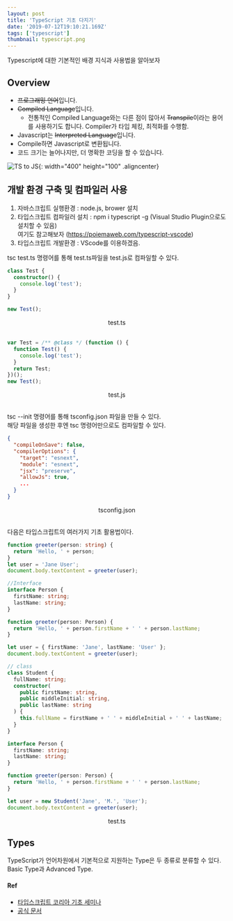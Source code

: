 ```yaml
---
layout: post
title: 'TypeScript 기초 다지기'
date: '2019-07-12T19:10:21.169Z'
tags: ['typescript']
thumbnail: typescript.png
---
```


Typescript에 대한 기본적인 배경 지식과 사용법을 알아보자

## Overview

- ~~프로그래밍 언어~~입니다.
- ~~Compiled Language~~입니다.
  - 전통적인 Compiled Language와는 다른 점이 많아서 ~~Transpile~~이라는 용어를 사용하기도 합니다. Compiler가 타입 체킹, 최적화를 수행함.
- Javascript는 ~~Interpreted Language~~입니다.
- Compile하면 Javascript로 변환됩니다.
- 코드 크기는 늘어나지만, 더 명확한 코딩을 할 수 있습니다.
  <br>

![TS to JS](/assets/img/2019-07-12-TIL_00.png){: width="400" height="100" .aligncenter}
<br>

## 개발 환경 구축 및 컴파일러 사용

1. 자바스크립트 실행환경 : node.js, brower 설치
2. 타입스크립트 컴파일러 설치 : npm i typescript -g (Visual Studio Plugin으로도 설치할 수 있음)<br>
   여기도 참고해보자 (https://poiemaweb.com/typescript-vscode)
3. 타입스크립트 개발환경 : VScode를 이용하겠음.

tsc test.ts 명령어를 통해 test.ts파일을 test.js로 컴파일할 수 있다.

```typescript
class Test {
  constructor() {
    console.log('test');
  }
}

new Test();
```

<center>test.ts</center>
<br>

```typescript
var Test = /** @class */ (function () {
  function Test() {
    console.log('test');
  }
  return Test;
})();
new Test();
```

<center>test.js</center>
<br>

tsc --init 명령어를 통해 tsconfig.json 파일을 만들 수 있다.<br>
해당 파일을 생성한 후엔 tsc 명령어만으로도 컴파일할 수 있다.

```json
{
  "compileOnSave": false,
  "compilerOptions": {
    "target": "esnext",
    "module": "esnext",
    "jsx": "preserve",
    "allowJs": true,
    ...
  }
}
```

<center>tsconfig.json</center>
<br>

다음은 타입스크립트의 여러가지 기초 활용법이다.

```typescript
function greeter(person: string) {
  return 'Hello, ' + person;
}
let user = 'Jane User';
document.body.textContent = greeter(user);

//Interface
interface Person {
  firstName: string;
  lastName: string;
}

function greeter(person: Person) {
  return 'Hello, ' + person.firstName + ' ' + person.lastName;
}

let user = { firstName: 'Jane', lastName: 'User' };
document.body.textContent = greeter(user);

// class
class Student {
  fullName: string;
  constructor(
    public firstName: string,
    public middleInitial: string,
    public lastName: string
  ) {
    this.fullName = firstName + ' ' + middleInitial + ' ' + lastName;
  }
}

interface Person {
  firstName: string;
  lastName: string;
}

function greeter(person: Person) {
  return 'Hello, ' + person.firstName + ' ' + person.lastName;
}

let user = new Student('Jane', 'M.', 'User');
document.body.textContent = greeter(user);
```

<center>test.ts</center>

## Types

TypeScript가 언어차원에서 기본적으로 지원하는 Type은 두 종류로 분류할 수 있다. Basic Type과 Advanced Type.

#### Ref

- [타입스크립트 코리아 기초 세미나](https://www.inflearn.com/course/%ED%83%80%EC%9E%85%EC%8A%A4%ED%81%AC%EB%A6%BD%ED%8A%B8-%EC%BD%94%EB%A6%AC%EC%95%84-1705-%EA%B8%B0%EC%B4%88-%EC%84%B8%EB%AF%B8%EB%82%98/dashboard)
- [공식 문서](https://www.typescriptlang.org/docs/home.html)
